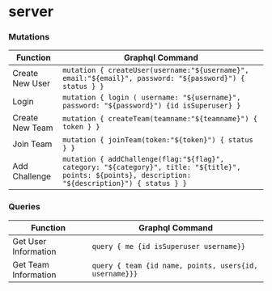 # server
### Mutations
| Function |  Graphql Command   |
|----------|--------------------|
| Create New User | `mutation { createUser(username:"${username}", email:"${email}", password: "${password}") { status } }`  | 
| Login           | `mutation { login ( username: "${username}", password: "${password}") {id isSuperuser} }`  |
| Create New Team | `mutation { createTeam(teamname:"${teamname}") { token } }`  | 
| Join Team       | `mutation { joinTeam(token:"${token}") { status } }`  | 
| Add Challenge   | `mutation { addChallenge(flag:"${flag}", category: "${category}", title: "${title}", points: ${points}, description: "${description}") { status } }`  | 

### Queries
| Function              |  Graphql Command   |
|-----------------------|--------------------|
| Get User Information  | `query { me {id isSuperuser username}}` |
| Get Team Information  | `query { team {id name, points, users{id, username}}}` |

